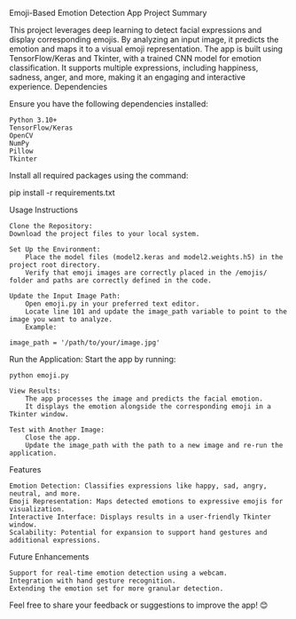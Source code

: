 Emoji-Based Emotion Detection App
Project Summary

This project leverages deep learning to detect facial expressions and display corresponding emojis. By analyzing an input image, it predicts the emotion and maps it to a visual emoji representation. The app is built using TensorFlow/Keras and Tkinter, with a trained CNN model for emotion classification. It supports multiple expressions, including happiness, sadness, anger, and more, making it an engaging and interactive experience.
Dependencies

Ensure you have the following dependencies installed:

    Python 3.10+
    TensorFlow/Keras
    OpenCV
    NumPy
    Pillow
    Tkinter

Install all required packages using the command:

pip install -r requirements.txt

Usage Instructions

    Clone the Repository:
    Download the project files to your local system.

    Set Up the Environment:
        Place the model files (model2.keras and model2.weights.h5) in the project root directory.
        Verify that emoji images are correctly placed in the /emojis/ folder and paths are correctly defined in the code.

    Update the Input Image Path:
        Open emoji.py in your preferred text editor.
        Locate line 101 and update the image_path variable to point to the image you want to analyze.
        Example:

    image_path = '/path/to/your/image.jpg'

Run the Application:
Start the app by running:

    python emoji.py

    View Results:
        The app processes the image and predicts the facial emotion.
        It displays the emotion alongside the corresponding emoji in a Tkinter window.

    Test with Another Image:
        Close the app.
        Update the image_path with the path to a new image and re-run the application.

Features

    Emotion Detection: Classifies expressions like happy, sad, angry, neutral, and more.
    Emoji Representation: Maps detected emotions to expressive emojis for visualization.
    Interactive Interface: Displays results in a user-friendly Tkinter window.
    Scalability: Potential for expansion to support hand gestures and additional expressions.

Future Enhancements

    Support for real-time emotion detection using a webcam.
    Integration with hand gesture recognition.
    Extending the emotion set for more granular detection.

Feel free to share your feedback or suggestions to improve the app! 😊
